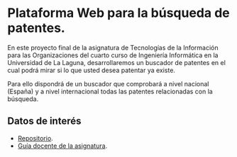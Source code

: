 # Plataforma Web para la búsqueda de patentes.

En este proyecto final de la asignatura de Tecnologías de la Información para las Organizaciones del cuarto curso de Ingeniería Informática en la Universidad de La Laguna, desarrollaremos un buscador de patentes en el cual podrá mirar si lo que usted desea patentar ya existe.

Para ello dispondrá de un buscador que comprobará a nivel nacional (España) y a nivel internacional todas las patentes relacionadas con la búsqueda.

## Datos de interés

- [Repositorio](https://github.com/alu0100697414/TIO_patents).
- [Guía docente de la asignatura](http://eguia.ull.es/etsii/query.php?codigo=139264511).
